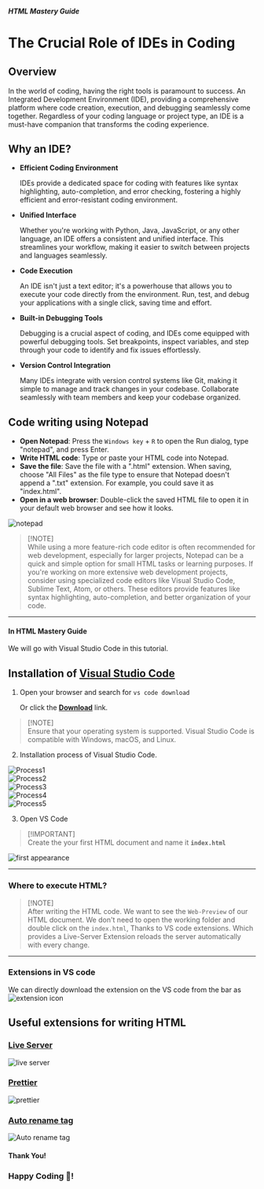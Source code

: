 ##### HTML Mastery Guide
# The Crucial Role of IDEs in Coding
## Overview
In the world of coding, having the right tools is paramount to success. An Integrated Development Environment (IDE), providing a comprehensive platform where code creation, execution, and debugging seamlessly come together. Regardless of your coding language or project type, an IDE is a must-have companion that transforms the coding experience.

## Why an IDE?
- **Efficient Coding Environment**

   IDEs provide a dedicated space for coding with features like syntax highlighting, auto-completion, and error checking, fostering a highly efficient and error-resistant coding environment.

- **Unified Interface**

   Whether you're working with Python, Java, JavaScript, or any other language, an IDE offers a consistent and unified interface. This streamlines your workflow, making it easier to switch between projects and languages seamlessly.

- **Code Execution**

  An IDE isn't just a text editor; it's a powerhouse that allows you to execute your code directly from the environment. Run, test, and debug your applications with a single click, saving time and effort.

- **Built-in Debugging Tools**

   Debugging is a crucial aspect of coding, and IDEs come equipped with powerful debugging tools. Set breakpoints, inspect variables, and step through your code to identify and fix issues effortlessly.

- **Version Control Integration**

   Many IDEs integrate with version control systems like Git, making it simple to manage and track changes in your codebase. Collaborate seamlessly with team members and keep your codebase organized.

## Code writing using Notepad

- **Open Notepad**: Press the `Windows key` + `R` to open the Run dialog, type  "notepad", and press Enter.
- **Write HTML code**: Type or paste your HTML code into Notepad.
- **Save the file**: Save the file with a ".html" extension. When saving, choose "All Files" as the file type to ensure that Notepad doesn't append a ".txt" extension. For example, you could save it as "index.html".
- **Open in a web browser**: Double-click the saved HTML file to open it in your default web browser and see how it looks.

![notepad](https://github.com/Ninja-Vikash/asset-cloud/blob/main/assets%20-%20HTML/notepad-view.png) 

> [!NOTE]\
> While using a more feature-rich code editor is often recommended for web development, especially for larger projects, Notepad can be a quick and simple option for small HTML tasks or learning purposes. If you're working on more extensive web development projects, consider using specialized code editors like Visual Studio Code, Sublime Text, Atom, or others. These editors provide features like syntax highlighting, auto-completion, and better organization of your code.

***

#### In HTML Mastery Guide
We will go with Visual Studio Code in this tutorial.

## Installation of <a href="https://code.visualstudio.com/" >Visual Studio Code</a>

1. Open your browser and search for `vs code download`

   Or click the <a href="https://code.visualstudio.com/" >**Download**</a> link. 
> [!NOTE]\
> Ensure that your operating system is supported. Visual Studio Code is compatible with Windows, macOS, and Linux.

2. Installation process of Visual Studio Code.

![Process1](https://github.com/Ninja-Vikash/asset-cloud/blob/main/assets%20-%20HTML/Installing-option.png) <br>
![Process2](https://github.com/Ninja-Vikash/asset-cloud/blob/main/assets%20-%20HTML/Installing-option1.png) <br>
![Process3](https://github.com/Ninja-Vikash/asset-cloud/blob/main/assets%20-%20HTML/Installing-option2.png) <br>
![Process4](https://github.com/Ninja-Vikash/asset-cloud/blob/main/assets%20-%20HTML/Installing-option3.png) <br>
![Process5](https://github.com/Ninja-Vikash/asset-cloud/blob/main/assets%20-%20HTML/Installing-option4.png) <br>

3. Open VS Code
> [!IMPORTANT]\
> Create the your first HTML document and name it **`index.html`**

![first appearance](https://github.com/Ninja-Vikash/asset-cloud/blob/main/assets%20-%20HTML/first%20apperance.png)

***
### Where to execute HTML?
> [!NOTE]\
> After writing the HTML code. We want to see the `Web-Preview` of our HTML document. We don't need to open the working folder and double click on the `index.html`, Thanks to VS code extensions. Which provides a Live-Server Extension reloads the server automatically with every change.
***
### Extensions in VS code
We can directly download the extension on the VS code from the bar as
![extension icon](https://github.com/Ninja-Vikash/asset-cloud/blob/main/assets%20-%20HTML/Extension%20Icon.png)

## Useful extensions for writing HTML

### <a href="https://marketplace.visualstudio.com/items?itemName=ritwickdey.LiveServer">Live Server</a> 
![live server](https://github.com/Ninja-Vikash/asset-cloud/blob/main/assets%20-%20HTML/live%20server.png)
### <a href="https://prettier.io/docs/en/editors.html">Prettier</a>
![prettier](https://github.com/Ninja-Vikash/asset-cloud/blob/main/assets%20-%20HTML/prettier.png)
### <a href="https://marketplace.visualstudio.com/items?itemName=formulahendry.auto-rename-tag">Auto rename tag</a>
![Auto rename tag](https://github.com/Ninja-Vikash/asset-cloud/blob/main/assets%20-%20HTML/auto%20rename%20tag.png)

#### Thank You!
### Happy Coding 🤝!